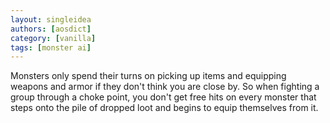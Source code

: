 ```yaml
---
layout: singleidea
authors: [aosdict]
category: [vanilla]
tags: [monster ai]
---
```

Monsters only spend their turns on picking up items and equipping weapons and armor if they don't think you are close by. So when fighting a group through a choke point, you don't get free hits on every monster that steps onto the pile of dropped loot and begins to equip themselves from it.
